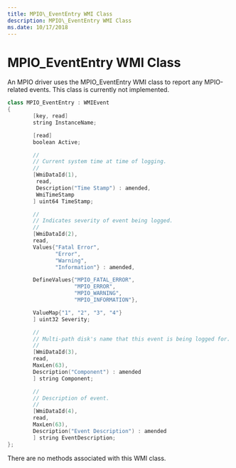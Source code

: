 ```yaml
---
title: MPIO\_EventEntry WMI Class
description: MPIO\_EventEntry WMI Class
ms.date: 10/17/2018
---
```


# MPIO\_EventEntry WMI Class


An MPIO driver uses the MPIO\_EventEntry WMI class to report any MPIO-related events. This class is currently not implemented.

```cpp
class MPIO_EventEntry : WMIEvent
{
        [key, read]
        string InstanceName;

        [read]
        boolean Active;

        //
        // Current system time at time of logging.
        //
        [WmiDataId(1),
         read,
         Description("Time Stamp") : amended,
         WmiTimeStamp
        ] uint64 TimeStamp;

        //
        // Indicates severity of event being logged.
        //
        [WmiDataId(2),
        read,
        Values{"Fatal Error",
               "Error",
               "Warning",
               "Information"} : amended,

        DefineValues{"MPIO_FATAL_ERROR",
                     "MPIO_ERROR",
                     "MPIO_WARNING",
                     "MPIO_INFORMATION"},

        ValueMap{"1", "2", "3", "4"}
        ] uint32 Severity;

        //
        // Multi-path disk's name that this event is being logged for.
        //
        [WmiDataId(3),
        read,
        MaxLen(63),
        Description("Component") : amended
        ] string Component;

        //
        // Description of event.
        //
        [WmiDataId(4),
        read,
        MaxLen(63),
        Description("Event Description") : amended
        ] string EventDescription;
};
```

There are no methods associated with this WMI class.

 

 





